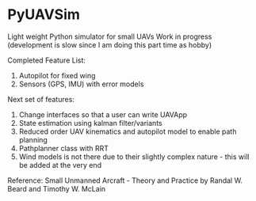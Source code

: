 # PyUAVSim
Light weight Python simulator for small UAVs
Work in progress (development is slow since I am doing this part time as hobby)

Completed Feature List:
1. Autopilot for fixed wing
2. Sensors (GPS, IMU) with error models

Next set of features:

1. Change interfaces so that a user can write UAVApp
2. State estimation using kalman filter/variants
3. Reduced order UAV kinematics and autopilot model to enable path planning
4. Pathplanner class with RRT 
5. Wind models is not there due to their slightly complex nature - this will be added at the very end


Reference: Small Unmanned Arcraft - Theory and Practice by Randal W. Beard and Timothy W. McLain


